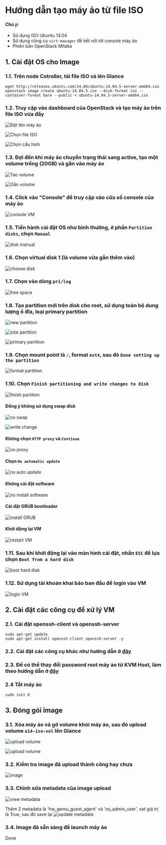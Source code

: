 # Hướng dẫn tạo máy ảo từ file ISO
#### <i>Chú ý: </i>
 - Sử dụng ISO Ubuntu 14.04
 - Sử dụng công cụ `virt-manager` để kết nối tới console máy ảo
 - Phiên bản OpenStack Mitaka

## 1. Cài đặt OS cho Image
### 1.1. Trên node Cotroller, tải file ISO và lên Glance
```
wget http://releases.ubuntu.com/14.04/ubuntu-14.04.5-server-amd64.iso
openstack image create ubuntu-14.04.5.iso --disk-format iso --container-format bare --public < ubuntu-14.04.5-server-amd64.iso
```

### 1.2. Truy cập vào dashboard của OpenStack và tạo máy ảo trên file ISO vừa đẩy

![Đặt tên máy ảo](/images/buildVM_fromISO_1.jpg)

![Chọn file ISO](/images/buildVM_fromISO_2.jpg)

![Chọn cấu hình](/images/buildVM_fromISO_3.jpg)

### 1.3. Đợi đến khi máy ảo chuyển trạng thái sang active, tạo một volume trống (20GB) và gắn vào máy ảo

![Tao volume](/images/buildVM_fromISO_5.jpg)

![Gắn volume](/images/buildVM_fromISO_6.jpg)

### 1.4. Click vào "Console" để truy cập vào cửa sổ console của máy ảo

![console VM](/images/buildVM_fromISO_4.jpg)

### 1.5. Tiến hành cài đặt OS như bình thường, ở phần `Partition disks`, chọn `Manual`

![disk manual](/images/buildVM_fromISO_7.jpg)

### 1.6. Chọn virtual disk 1 (là volume vừa gắn thêm vào)

![choose disk](/images/buildVM_fromISO_8.jpg)

### 1.7. Chọn vào dòng `pri/log`

![free space](/images/buildVM_fromISO_9.jpg)

### 1.8. Tạo partition mới trên disk cho root, sử dụng toàn bộ dung lượng ổ đĩa, loại primary partition

![new partition](/images/buildVM_fromISO_10.jpg)

![size partition](/images/buildVM_fromISO_11.jpg)

![primary partition](/images/buildVM_fromISO_12.jpg)

### 1.9. Chọn mount point là `/`, format `ext4`, sau đó `Done setting up the partition`

![format partition](/images/buildVM_fromISO_13.jpg)

### 1.10. Chọn `Finish partitioning and write changes to disk`

![finish partition](/images/buildVM_fromISO_14.jpg)

#### Đồng ý không sử dụng swap disk

![no swap](/images/buildVM_fromISO_15.jpg)

![write change](/images/buildVM_fromISO_16.jpg)

#### Không chọn `HTTP proxy` và `Continue`

![no proxy](/images/buildVM_fromISO_17.jpg)

#### Chọn `No automatic update`

![no auto update](/images/buildVM_fromISO_18.jpg)

#### Không cài đặt software

![no install software](/images/buildVM_fromISO_19.jpg)

#### Cài đặt GRUB bootloader

![install GRUB](/images/buildVM_fromISO_20.jpg)

#### Khởi động lại VM

![restart VM](/images/buildVM_fromISO_21.jpg)

### 1.11. Sau khi khởi động lại vào màn hình cài đặt, nhấn `ESC` để lựa chọn `Boot from a hard disk`

![boot hard disk](/images/buildVM_fromISO_22.jpg)

### 1.12. Sử dụng tài khoản khai báo ban đầu để login vào VM

![login VM](/images/buildVM_fromISO_23.jpg)


## 2. Cài đặt các công cụ để xử lý VM
### 2.1. Cài đặt openssh-client và openssh-server
```
sudo apt-get update
sudo apt-get install openssh-client openssh-server -y
```

### 2.2. Cài đặt các công cụ khác như hướng dẫn ở [đây](/docs/Ubuntu14.04_khong_dung_LVM.md)

### 2.3. Để có thể thay đổi password root máy ảo từ KVM Host, làm theo hướng dẫn ở [đây](/docs/Huongdan_changeRootpass_VM.md)

### 2.4 Tắt máy ảo
```
sudo init 0
```

## 3. Đóng gói image
### 3.1. Xóa máy ảo và gỡ volume khỏi máy ảo, sau đó upload volume `u14-iso-vol` lên Glance

![upload volume](/images/buildVM_fromISO_24.jpg)

![upload volume](/images/buildVM_fromISO_25.jpg)

### 3.2. Kiểm tra image đã upload thành công hay chưa

![image](/images/buildVM_fromISO_26.jpg)

### 3.3. Chỉnh sửa metadata của image upload
![view metadata](/images/buildVM_fromISO_27.jpg)

Thêm 2 metadata là 'hw_qemu_guest_agent' và 'os_admin_user', set giá trị là True, sau đó save lại
![update metadata](/images/buildVM_fromISO_28.jpg)

### 3.4. Image đã sẵn sàng để launch máy ảo

Done
